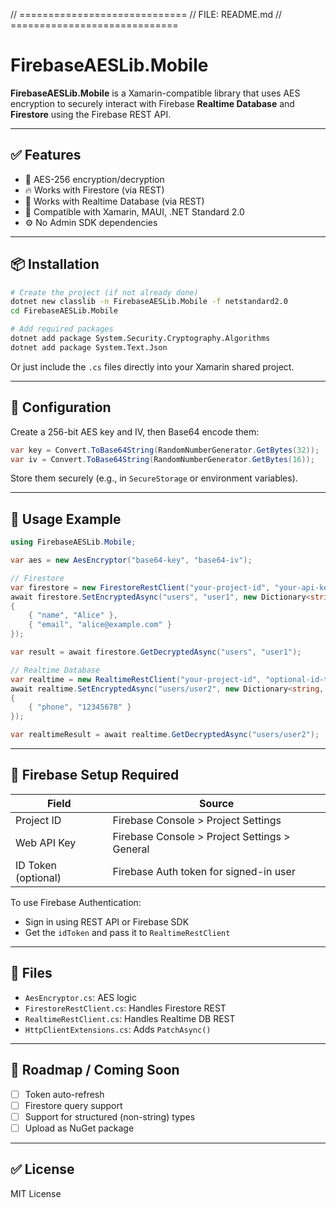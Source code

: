 ﻿
// =============================
// FILE: README.md
// =============================
# FirebaseAESLib.Mobile

**FirebaseAESLib.Mobile** is a Xamarin-compatible library that uses AES encryption to securely interact with Firebase **Realtime Database** and **Firestore** using the Firebase REST API.

---

## ✅ Features

- 🔐 AES-256 encryption/decryption
- 🔥 Works with Firestore (via REST)
- 🔁 Works with Realtime Database (via REST)
- 📱 Compatible with Xamarin, MAUI, .NET Standard 2.0
- ⚙️ No Admin SDK dependencies

---

## 📦 Installation

```bash
# Create the project (if not already done)
dotnet new classlib -n FirebaseAESLib.Mobile -f netstandard2.0
cd FirebaseAESLib.Mobile

# Add required packages
dotnet add package System.Security.Cryptography.Algorithms
dotnet add package System.Text.Json
```

Or just include the `.cs` files directly into your Xamarin shared project.

---

## 🔧 Configuration

Create a 256-bit AES key and IV, then Base64 encode them:

```csharp
var key = Convert.ToBase64String(RandomNumberGenerator.GetBytes(32));
var iv = Convert.ToBase64String(RandomNumberGenerator.GetBytes(16));
```

Store them securely (e.g., in `SecureStorage` or environment variables).

---

## 🔐 Usage Example

```csharp
using FirebaseAESLib.Mobile;

var aes = new AesEncryptor("base64-key", "base64-iv");

// Firestore
var firestore = new FirestoreRestClient("your-project-id", "your-api-key", aes);
await firestore.SetEncryptedAsync("users", "user1", new Dictionary<string, object>
{
    { "name", "Alice" },
    { "email", "alice@example.com" }
});

var result = await firestore.GetDecryptedAsync("users", "user1");

// Realtime Database
var realtime = new RealtimeRestClient("your-project-id", "optional-id-token", aes);
await realtime.SetEncryptedAsync("users/user2", new Dictionary<string, object>
{
    { "phone", "12345678" }
});

var realtimeResult = await realtime.GetDecryptedAsync("users/user2");
```

---

## 🔐 Firebase Setup Required

| Field               | Source                                        |
|--------------------|-----------------------------------------------|
| Project ID         | Firebase Console > Project Settings           |
| Web API Key        | Firebase Console > Project Settings > General |
| ID Token (optional)| Firebase Auth token for signed-in user        |

To use Firebase Authentication:
- Sign in using REST API or Firebase SDK
- Get the `idToken` and pass it to `RealtimeRestClient`

---

## 📁 Files

- `AesEncryptor.cs`: AES logic
- `FirestoreRestClient.cs`: Handles Firestore REST
- `RealtimeRestClient.cs`: Handles Realtime DB REST
- `HttpClientExtensions.cs`: Adds `PatchAsync()`

---

## 🧪 Roadmap / Coming Soon

- [ ] Token auto-refresh
- [ ] Firestore query support
- [ ] Support for structured (non-string) types
- [ ] Upload as NuGet package

---

## ✅ License

MIT License
